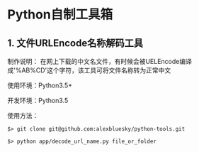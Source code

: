 #   Python自制工具箱

##  1. 文件URLEncode名称解码工具

 制作说明： 在网上下载的中文名文件，有时候会被UELEncode编译成'%AB%CD'这个字符，该工具可将文件名称转为正常中文

 使用环境：Python3.5+ 
 
 开发环境：Python3.5

 使用方法：
     
    $> git clone git@github.com:alexbluesky/python-tools.git
    
    $> python app/decode_url_name.py file_or_folder 

